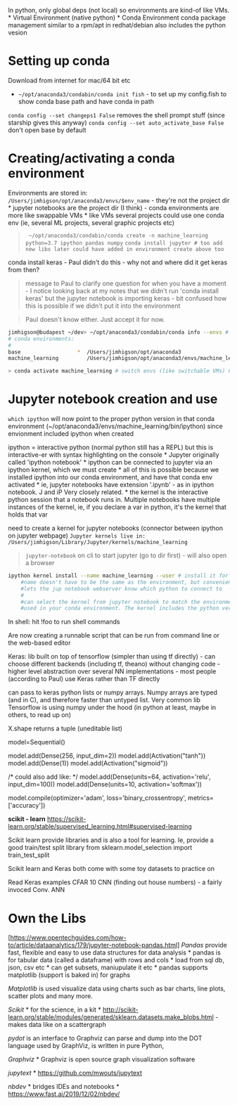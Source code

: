 
In python, only global deps (not local) so environments are kind-of like VMs.
    * Virtual Environment (native python)
    * Conda Environment
        conda package management
        similar to a rpm/apt in redhat/debian
        also includes the python vesion

Setting up conda
================

Download from internet for mac/64 bit etc

* `~/opt/anaconda3/condabin/conda init fish` - to set up my config.fish to show conda base path and have conda in path

`conda config --set changeps1 False` removes the shell prompt stuff (since starship gives this anyway)
`conda config --set auto_activate_base False` don't open base by default

Creating/activating a conda environment
============================

Environments are stored in: `/Users/jimhigson/opt/anaconda3/envs/$env_name` - they're not the project dir
    * jupyter notebooks are the project dir (I think) - conda environments are more like swappable VMs
    * like VMs several projects could use one conda env (ie, several ML projects, several graphic projects etc)

> ` ~/opt/anaconda3/condabin/conda create -n machine_learning python=3.7 ipython pandas numpy`
> `conda install jupyter # too add new libs later could have added in environment create above too`

conda install keras - Paul didn't do this - why not and where did it get keras from then?
>   message to Paul to clarify
>   one question for when you have a moment - I notice looking back at my notes that we didn't run
>   'conda install keras' but the jupyter notebook is importing keras - bit confused how this is
>   possible if we didn't put it into the environment

>   Paul doesn't know either. Just accept it for now.

```sh
jimhigson@budapest ~/dev> ~/opt/anaconda3/condabin/conda info --envs # ask to list the envs
# conda environments:
#
base                  *  /Users/jimhigson/opt/anaconda3
machine_learning         /Users/jimhigson/opt/anaconda3/envs/machine_learning

> conda activate machine_learning # switch envs (like switchable VMs) OS shell will now have been modidifed by conda activate.
```

Jupyter notebook creation and use
================================

`which ipython` will now point to the proper python version in that conda environment (~/opt/anaconda3/envs/machine_learning/bin/ipython) since envionment included ipython when created

ipython = interactive python (normal python still has a REPL) but this is interactive-er with syntax highlighting on the console
    * Jupyter originally called 'ipython notebook'
    * ipython can be connected to jupyter via an ipython kernel, which we must create
    * all of this is possible because we installed ipython into our conda environment, and have that conda env activated
    * ie, jupyter notebooks have extension '.ipynb' - as in ipython notebook. J and iP Very closely related.
    * the kernel is the interactive python session that a notebook runs in. Multiple notebooks have multiple instances of the kernel, ie, if you declare a var in python, it's the kernel that holds that var

need to create a kernel for jupyter notebooks (connector between ipython on jupyter webpage)
`Jupyter kernels live in: /Users/jimhigson/Library/Jupyter/kernels/machine_learning`

> `jupyter-notebook` on cli to start jupyter (go to dir first) - will also open a browser

```sh
ipython kernel install --name machine_learning --user # install it for the user (not globally)
    #name doesn't have to be the same as the environment, but convenient if they are the same
    #lets the jup notebook webserver know which python to connect to
    #
    #can select the kernel from jupyter notebook to match the environment, so that it points to the kernel
    #used in your conda environment. The kernel includes the python version, depedencies etc
```

In shell:
    hit !foo to run shell commands

Are now creating a runnable script that can be run from command line or the web-based editor

Keras: lib built on top of tensorflow (simpler than using tf directly) - can choose different backends (including tf, theano) without changing code
    - higher level abstraction over several NN implementations
    - most people (according to Paul) use Keras rather than TF directly

can pass to keras python lists or numpy arrays. Numpy arrays are typed (and in C), and therefore faster than untyped list. Very common lib
Tensorflow is using numpy under the hood (in python at least, maybe in others, to read up on)

X.shape returns a tuple (uneditable list)

model=Sequential()

model.add(Dense(256, input_dim=2))
model.add(Activation("tanh"))
model.add(Dense(1))
model.add(Activation("sigmoid"))

/* could also add like: */
model.add(Dense(units=64, activation='relu', input_dim=100))
model.add(Dense(units=10, activation='softmax'))

model.compile(optimizer='adam', loss='binary_crossentropy', metrics=['accuracy'])

**scikit - learn**
https://scikit-learn.org/stable/supervised_learning.html#supervised-learning

Scikit learn provide libraries and is also a tool for learning. Ie, provide a good train/test split library
    from sklearn.model_selection import train_test_split


Scikit learn and Keras both come with some toy datasets to practice on

Read Keras examples CFAR 10 CNN (finding out house numbers)
    - a fairly invoced Conv. ANN

Own the Libs
============

[https://www.opentechguides.com/how-to/article/dataanalytics/179/jupyter-notebook-pandas.html]
*Pandas* provide fast, flexible and easy to use data structures for data analysis
    * pandas is for tabular data (called a dataframe) with rows and cols
    * load from sql db, json, csv etc
    * can get subsets, maniupulate it etc
    * pandas supports matplotlib (support is baked in) for graphs

*Matplotlib* is used visualize data using charts such as bar charts, line plots, scatter plots and many more.

*Scikit*
    * for the science, in a kit
    * http://scikit-learn.org/stable/modules/generated/sklearn.datasets.make_blobs.html - makes data like on a scattergraph

*pydot*
    is an interface to Graphviz
    can parse and dump into the DOT language used by GraphViz,
    is written in pure Python,

*Graphviz*
    * Graphviz is open source graph visualization software

*jupytext*
    * https://github.com/mwouts/jupytext

*nbdev*
    * bridges IDEs and notebooks
    * https://www.fast.ai/2019/12/02/nbdev/

